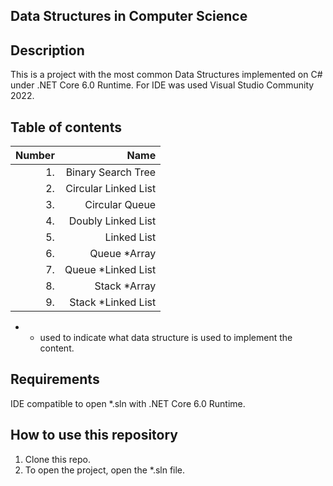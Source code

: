 ## Data Structures in Computer Science

## Description
This is a project with the most common Data Structures implemented on C# under .NET Core 6.0 Runtime. For IDE was used Visual Studio Community 2022.

## Table of contents
| Number | Name |
| ----: | ----:|
| 1. | Binary Search Tree |
| 2. | Circular Linked List |
|3.| Circular Queue|
|4. | Doubly Linked List|
|5.| Linked List|
|6.| Queue *Array|
|7.| Queue *Linked List|
|8.| Stack *Array |
|9.|Stack *Linked List|

* - used to indicate what data structure is used to implement the content.

## Requirements
IDE compatible to open *.sln with .NET Core 6.0 Runtime.

## How to use this repository
1. Clone this repo.
2. To open the project, open the *.sln file.
